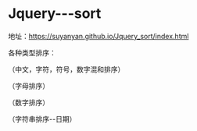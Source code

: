 # Jquery---sort

地址：https://suyanyan.github.io/Jquery_sort/index.html

各种类型排序：

（中文，字符，符号，数字混和排序）

（字母排序）

（数字排序）

（字符串排序--日期）
